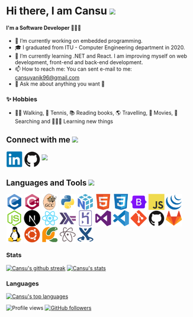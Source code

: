 <h1> Hi there, I am Cansu <img src = "https://raw.githubusercontent.com/MartinHeinz/MartinHeinz/master/wave.gif" width = 35px> </h1>

<!--
**cansuynk/cansuynk** is a ✨ _special_ ✨ repository because its `README.md` (this file) appears on your GitHub profile.

Here are some ideas to get you started:

- 🔭 I’m currently working on ...
- 🌱 I’m currently learning ...
- 👯 I’m looking to collaborate on ...
- 🤔 I’m looking for help with ...
- 💬 Ask me about ...
- 📫 How to reach me: ...
- 😄 Pronouns: ...
- ⚡ Fun fact: ...
-->


#### I'm a Software Developer 👩🏻‍💻

- 🔭 I’m currently working on embedded programming.
- 🎓 I graduated from ITU - Computer Engineering department in 2020.
- 🌱 I’m currently learning .NET and React. I am improving myself on web development, front-end and back-end development.
- 📫 How to reach me: You can sent e-mail to me: cansuyanik96@gmail.com
- 💬 Ask me about anything you want 🙂


### ✨ Hobbies
- 🏃‍♀️ Walking, 🎾 Tennis, 📚 Reading books, 🌎 Travelling, 🎥 Movies, 🔎 Searching and 👩🏻‍🎓 Learning new things

<h2> Connect with me <img src='https://raw.githubusercontent.com/ShahriarShafin/ShahriarShafin/main/Assets/handshake.gif' width="100px"> </h2>
<a href = 'https://www.linkedin.com/in/cansuyanik'> <img width = '44px' align= 'center' src="https://raw.githubusercontent.com/devicons/devicon/master/icons/linkedin/linkedin-original.svg"/></a> 
<a href = 'https://www.github.com/cansuynk'> <img width = '44px' align= 'center' src="https://raw.githubusercontent.com/devicons/devicon/master/icons/github/github-original.svg"/></a>
<a href="mailto: cansuyanik96@gmail.com"><img  src="https://img.shields.io/badge/Gmail-D14836?style=for-the-badge&logo=gmail&logoColor=white"></a>

<h2> Languages and Tools <img src = "https://media2.giphy.com/media/QssGEmpkyEOhBCb7e1/giphy.gif?cid=ecf05e47a0n3gi1bfqntqmob8g9aid1oyj2wr3ds3mg700bl&rid=giphy.gif" width = 32px> </h2>
<p align='left'>
<img width ='44px' align='center'  src ='https://raw.githubusercontent.com/devicons/devicon/master/icons/c/c-original.svg'>
<img width ='44px' align='center'  src ='https://raw.githubusercontent.com/devicons/devicon/master/icons/cplusplus/cplusplus-original.svg'>
<img width ='44px' align='center'  src ='https://raw.githubusercontent.com/devicons/devicon/master/icons/gcc/gcc-original.svg'>
<img width ='44px' align='center'  src ='https://raw.githubusercontent.com/devicons/devicon/master/icons/python/python-original.svg'>
<img width ='44px' align='center'  src ='https://raw.githubusercontent.com/devicons/devicon/master/icons/numpy/numpy-original.svg'>
<img width ='44px' align='center' src ='https://raw.githubusercontent.com/devicons/devicon/master/icons/html5/html5-original.svg'> 
<img width ='44px' align='center' src ='https://raw.githubusercontent.com/devicons/devicon/master/icons/css3/css3-original.svg'>
<img width ='44px' align='center' src ='https://raw.githubusercontent.com/devicons/devicon/master/icons/bootstrap/bootstrap-original.svg'>
<img width ='44px' align='center'  src ='https://raw.githubusercontent.com/devicons/devicon/master/icons/javascript/javascript-original.svg'>
<img width ='44px' align='center' src ='https://raw.githubusercontent.com/devicons/devicon/master/icons/jquery/jquery-original.svg'>
<img width ='44px' align='center' src ='https://raw.githubusercontent.com/devicons/devicon/master/icons/nodejs/nodejs-original.svg'>
<img width ='44px' align='center' src ='https://raw.githubusercontent.com/devicons/devicon/master/icons/nextjs/nextjs-original.svg'>
<img width ='44px' align='center' src ='https://raw.githubusercontent.com/devicons/devicon/master/icons/react/react-original.svg'>
<img width ='44px' align='center' src ='https://raw.githubusercontent.com/devicons/devicon/master/icons/haskell/haskell-original.svg'>
<img width ='44px' align='center' src ='https://raw.githubusercontent.com/devicons/devicon/master/icons/heroku/heroku-original.svg'>

<img width ='44px' align='center' src ='https://raw.githubusercontent.com/devicons/devicon/master/icons/visualstudio/visualstudio-plain.svg'>
<img width ='44px' align='center' src ='https://raw.githubusercontent.com/devicons/devicon/master/icons/vscode/vscode-original.svg'>
<img width ='44px' align='center' src ='https://raw.githubusercontent.com/devicons/devicon/master/icons/git/git-original.svg'>
<img width ='44px' align='center' src ='https://raw.githubusercontent.com/devicons/devicon/master/icons/github/github-original.svg'>
<img width ='44px' align='center' src ='https://raw.githubusercontent.com/devicons/devicon/master/icons/gitlab/gitlab-original.svg'>
<img width ='44px' align='center' src ='https://raw.githubusercontent.com/devicons/devicon/master/icons/linux/linux-original.svg'>
<img width ='44px' align='center' src ='https://raw.githubusercontent.com/devicons/devicon/master/icons/ubuntu/ubuntu-plain.svg'>
<img width ='44px' align='center' src ='https://raw.githubusercontent.com/devicons/devicon/master/icons/pycharm/pycharm-original.svg'>
<img width ='44px' align='center' src ='https://raw.githubusercontent.com/devicons/devicon/master/icons/atom/atom-original.svg'> 
<img width ='44px' align='center' src ='https://raw.githubusercontent.com/devicons/devicon/master/icons/confluence/confluence-original.svg'> 
  
</p>

### Stats
[![Cansu's github streak](https://github-readme-streak-stats.herokuapp.com/?user=cansuynk&theme=tokyonight)](https://github.com/cansuynk/github-readme-streak-stats)
[![Cansu's stats](https://github-readme-stats.vercel.app/api?username=cansuynk&langs_count=3&layout=compact&show_icons=true&theme=tokyonight&count_private=true&include_all_commits=true)](https://github.com/cansuynk/github-readme-stats)

### Languages
[![Cansu's top languages](https://github-readme-stats.vercel.app/api/top-langs/?username=cansuynk&theme=tokyonight)](https://github.com/cansuynk/github-readme-stats)

![Profile views](https://gpvc.arturio.dev/cansuynk)
[![GitHub followers](https://img.shields.io/github/followers/cansuynk.svg?style=social&label=Follow&maxAge=2592000)](https://github.com/cansuynk?tab=followers)
